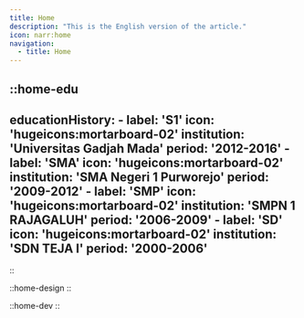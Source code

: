 ```yaml
---
title: Home
description: "This is the English version of the article."
icon: narr:home
navigation:
  - title: Home
---
```


::home-edu
---
educationHistory:
    - label: 'S1'
      icon: 'hugeicons:mortarboard-02'
      institution: 'Universitas Gadjah Mada'
      period: '2012-2016'
    - label: 'SMA'
      icon: 'hugeicons:mortarboard-02'
      institution: 'SMA Negeri 1 Purworejo'
      period: '2009-2012'
    - label: 'SMP'
      icon: 'hugeicons:mortarboard-02'
      institution: 'SMPN 1 RAJAGALUH'
      period: '2006-2009'
    - label: 'SD'
      icon: 'hugeicons:mortarboard-02'
      institution: 'SDN TEJA I'
      period: '2000-2006'
---
::

::home-design
::

::home-dev
::